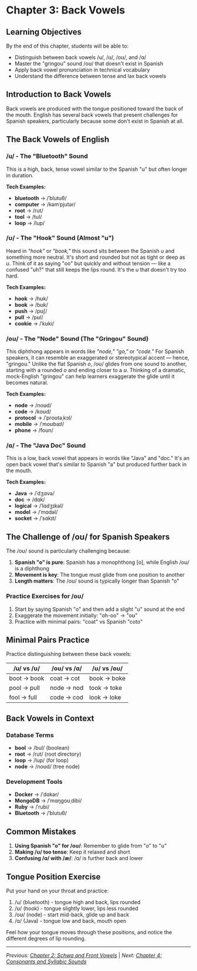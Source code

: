 # Chapter 3: Back Vowels

## Learning Objectives

By the end of this chapter, students will be able to:
- Distinguish between back vowels /u/, /ʊ/, /oʊ/, and /ɑ/
- Master the "gringou" sound /oʊ/ that doesn't exist in Spanish
- Apply back vowel pronunciation in technical vocabulary
- Understand the difference between tense and lax back vowels

## Introduction to Back Vowels

Back vowels are produced with the tongue positioned toward the back of the mouth. English has several back vowels that present challenges for Spanish speakers, particularly because some don't exist in Spanish at all.

## The Back Vowels of English

### /u/ - The "Bluetooth" Sound

This is a high, back, tense vowel similar to the Spanish "u" but often longer in duration.

**Tech Examples:**
- **bluetooth** → /ˈblutuθ/
- **computer** → /kəmˈpjutər/
- **root** → /rut/
- **tool** → /tul/
- **loop** → /lup/

### /ʊ/ - The "Hook" Sound (Almost "u")

Heard in *"hook"* or *"book,"* this sound sits between the Spanish *u* and something more neutral. It's short and rounded but not as tight or deep as *u*. Think of it as saying "oo" but quickly and without tension — like a confused "uh?" that still keeps the lips round. It's the *u* that doesn't try too hard.

**Tech Examples:**
- **hook** → /hʊk/
- **book** → /bʊk/
- **push** → /pʊʃ/
- **pull** → /pʊl/
- **cookie** → /ˈkʊki/

### /oʊ/ - The "Node" Sound (The "Gringou" Sound)

This diphthong appears in words like *"node,"* *"go,"* or *"code."* For Spanish speakers, it can resemble an exaggerated or stereotypical accent — hence, "gringou." Unlike the flat Spanish *o*, /oʊ/ glides from one sound to another, starting with a rounded *o* and ending closer to a *ʊ*. Thinking of a dramatic, mock-English "gringou" can help learners exaggerate the glide until it becomes natural.

**Tech Examples:**
- **node** → /noʊd/
- **code** → /koʊd/
- **protocol** → /ˈproʊtəˌkɔl/
- **mobile** → /ˈmoʊbaɪl/
- **phone** → /foʊn/

### /ɑ/ - The "Java Doc" Sound

This is a low, back vowel that appears in words like "Java" and "doc." It's an open back vowel that's similar to Spanish "a" but produced further back in the mouth.

**Tech Examples:**
- **Java** → /ˈdʒɑvə/
- **doc** → /dɑk/
- **logical** → /ˈlɑdʒɪkəl/
- **model** → /ˈmɑdəl/
- **socket** → /ˈsɑkɪt/

## The Challenge of /oʊ/ for Spanish Speakers

The /oʊ/ sound is particularly challenging because:

1. **Spanish "o" is pure**: Spanish has a monophthong [o], while English /oʊ/ is a diphthong
2. **Movement is key**: The tongue must glide from one position to another
3. **Length matters**: The /oʊ/ sound is typically longer than Spanish "o"

### Practice Exercises for /oʊ/

1. Start by saying Spanish "o" and then add a slight "u" sound at the end
2. Exaggerate the movement initially: "oh-oo" → "oʊ"
3. Practice with minimal pairs: "coat" vs Spanish "coto"

## Minimal Pairs Practice

Practice distinguishing between these back vowels:

| /u/ vs /ʊ/ | /oʊ/ vs /ɑ/ | /ʊ/ vs /oʊ/ |
|------------|-------------|-------------|
| boot → book | coat → cot | book → boke |
| pool → pull | node → nod | took → toke |
| fool → full | code → cod | look → loke |

## Back Vowels in Context

### Database Terms
- **bool** → /bul/ (boolean)
- **root** → /rut/ (root directory)  
- **loop** → /lup/ (for loop)
- **node** → /noʊd/ (tree node)

### Development Tools
- **Docker** → /ˈdɑkər/
- **MongoDB** → /ˈmɑŋgoʊˌdibi/
- **Ruby** → /ˈrubi/
- **Bluetooth** → /ˈblutuθ/

## Common Mistakes

1. **Using Spanish "o" for /oʊ/**: Remember to glide from "o" to "u"
2. **Making /ʊ/ too tense**: Keep it relaxed and short
3. **Confusing /ɑ/ with /æ/**: /ɑ/ is further back and lower

## Tongue Position Exercise

Put your hand on your throat and practice:
1. /u/ (bluetooth) - tongue high and back, lips rounded
2. /ʊ/ (hook) - tongue slightly lower, lips less rounded
3. /oʊ/ (node) - start mid-back, glide up and back
4. /ɑ/ (Java) - tongue low and back, mouth open

Feel how your tongue moves through these positions, and notice the different degrees of lip rounding.

---

*Previous: [Chapter 2: Schwa and Front Vowels](./chapter-2-schwa-front-vowels)* | *Next: [Chapter 4: Consonants and Syllabic Sounds](./chapter-4-consonants-syllabic-sounds)*